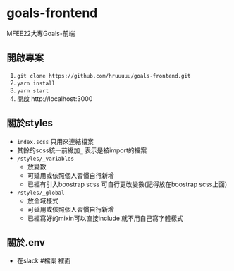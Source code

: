 # goals-frontend
MFEE22大專Goals-前端

## 開啟專案
1. `git clone https://github.com/hruuuuu/goals-frontend.git`
2. `yarn install`
3. `yarn start`
4. 開啟 http://localhost:3000

## 關於styles
- `index.scss` 只用來連結檔案
- 其餘的scss統一前綴加`_` 表示是被import的檔案
- `/styles/_variables`
  - 放變數
  - 可延用或依照個人習慣自行新增
  - 已經有引入boostrap scss 可自行更改變數(記得放在boostrap scss上面)
- `/styles/_global`
  - 放全域樣式
  - 可延用或依照個人習慣自行新增
  - 已經寫好的mixin可以直接include 就不用自己寫字體樣式

## 關於.env
- 在slack #檔案 裡面
